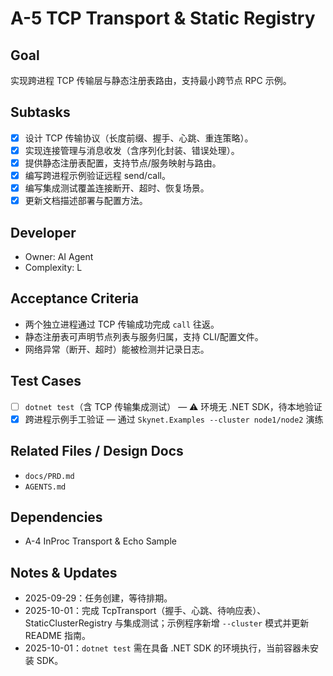 # A-5 TCP Transport & Static Registry

## Goal
实现跨进程 TCP 传输层与静态注册表路由，支持最小跨节点 RPC 示例。

## Subtasks
- [x] 设计 TCP 传输协议（长度前缀、握手、心跳、重连策略）。
- [x] 实现连接管理与消息收发（含序列化封装、错误处理）。
- [x] 提供静态注册表配置，支持节点/服务映射与路由。
- [x] 编写跨进程示例验证远程 send/call。
- [x] 编写集成测试覆盖连接断开、超时、恢复场景。
- [x] 更新文档描述部署与配置方法。

## Developer
- Owner: AI Agent
- Complexity: L

## Acceptance Criteria
- 两个独立进程通过 TCP 传输成功完成 `call` 往返。
- 静态注册表可声明节点列表与服务归属，支持 CLI/配置文件。
- 网络异常（断开、超时）能被检测并记录日志。

## Test Cases
- [ ] `dotnet test`（含 TCP 传输集成测试） — ⚠️ 环境无 .NET SDK，待本地验证
- [x] 跨进程示例手工验证 — 通过 `Skynet.Examples --cluster node1/node2` 演练

## Related Files / Design Docs
- `docs/PRD.md`
- `AGENTS.md`

## Dependencies
- A-4 InProc Transport & Echo Sample

## Notes & Updates
- 2025-09-29：任务创建，等待排期。
- 2025-10-01：完成 TcpTransport（握手、心跳、待响应表）、StaticClusterRegistry 与集成测试；示例程序新增 `--cluster` 模式并更新 README 指南。
- 2025-10-01：`dotnet test` 需在具备 .NET SDK 的环境执行，当前容器未安装 SDK。
